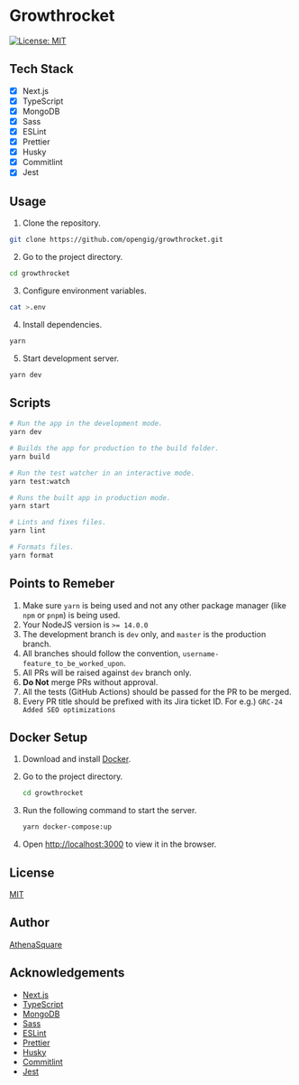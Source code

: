 # Growthrocket

[![License: MIT](https://img.shields.io/badge/License-MIT-blue.svg)](https://opensource.org/licenses/MIT)

## Tech Stack

-   [x] Next.js
-   [x] TypeScript
-   [x] MongoDB
-   [x] Sass
-   [x] ESLint
-   [x] Prettier
-   [x] Husky
-   [x] Commitlint
-   [x] Jest

## Usage

1.  Clone the repository.

```sh
git clone https://github.com/opengig/growthrocket.git
```

2.  Go to the project directory.

```sh
cd growthrocket
```

3.  Configure environment variables.

```sh
cat >.env
```

4.  Install dependencies.

```sh
yarn
```

5.  Start development server.

```sh
yarn dev
```

## Scripts

```sh
# Run the app in the development mode.
yarn dev

# Builds the app for production to the build folder.
yarn build

# Run the test watcher in an interactive mode.
yarn test:watch

# Runs the built app in production mode.
yarn start

# Lints and fixes files.
yarn lint

# Formats files.
yarn format

```

## Points to Remeber

1. Make sure `yarn` is being used and not any other package manager (like `npm` or `pnpm`) is being used.
2. Your NodeJS version is `>= 14.0.0`
3. The development branch is `dev` only, and `master` is the production branch.
4. All branches should follow the convention, `username-feature_to_be_worked_upon`.
5. All PRs will be raised against `dev` branch only.
6. **Do Not** merge PRs without approval.
7. All the tests (GitHub Actions) should be passed for the PR to be merged.
8. Every PR title should be prefixed with its Jira ticket ID. For e.g.) `GRC-24 Added SEO optimizations`

## Docker Setup

1.  Download and install [Docker](https://www.docker.com/products/docker-desktop).
2.  Go to the project directory.

    ```sh
    cd growthrocket
    ```

3.  Run the following command to start the server.

    ```sh
    yarn docker-compose:up
    ```

4.  Open [http://localhost:3000](http://localhost:3000) to view it in the browser.

## License

[MIT](LICENSE)

## Author

[AthenaSquare](https://athenasquare.org)

## Acknowledgements

-   [Next.js](https://nextjs.org)
-   [TypeScript](https://www.typescriptlang.org)
-   [MongoDB](https://www.mongodb.com)
-   [Sass](https://sass-lang.com)
-   [ESLint](https://eslint.org)
-   [Prettier](https://prettier.io)
-   [Husky](https://typicode.github.io/husky)
-   [Commitlint](https://commitlint.js.org)
-   [Jest](https://jestjs.io)
